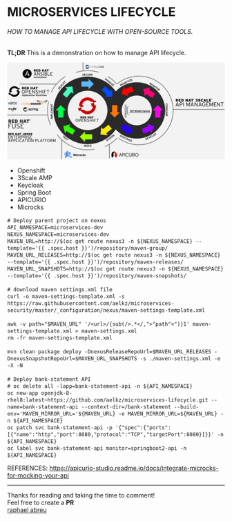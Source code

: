 
# MICROSERVICES LIFECYCLE
###### HOW TO MANAGE API LIFECYCLE WITH OPEN-SOURCE TOOLS.

<b>TL;DR</b> This is a demonstration on how to manage API lifecycle.

![security](https://raw.githubusercontent.com/aelkz/microservices-lifecycle/master/_images/01.png "Microservices Lifecycle")

- Openshift
- 3Scale AMP
- Keycloak
- Spring Boot
- APICURIO
- Microcks
    
```
# Deploy parent project on nexus
API_NAMESPACE=microservices-dev
NEXUS_NAMESPACE=microservices-dev
MAVEN_URL=http://$(oc get route nexus3 -n ${NEXUS_NAMESPACE} --template='{{ .spec.host }}')/repository/maven-group/
MAVEN_URL_RELEASES=http://$(oc get route nexus3 -n ${NEXUS_NAMESPACE} --template='{{ .spec.host }}')/repository/maven-releases/
MAVEN_URL_SNAPSHOTS=http://$(oc get route nexus3 -n ${NEXUS_NAMESPACE} --template='{{ .spec.host }}')/repository/maven-snapshots/

# download maven settings.xml file
curl -o maven-settings-template.xml -s https://raw.githubusercontent.com/aelkz/microservices-security/master/_configuration/nexus/maven-settings-template.xml

awk -v path="$MAVEN_URL" '/<url>/{sub(/>.*</,">"path"<")}1' maven-settings-template.xml > maven-settings.xml
rm -fr maven-settings-template.xml

mvn clean package deploy -DnexusReleaseRepoUrl=$MAVEN_URL_RELEASES -DnexusSnapshotRepoUrl=$MAVEN_URL_SNAPSHOTS -s ./maven-settings.xml -e -X -N

# Deploy bank-statement API
# oc delete all -lapp=bank-statement-api -n ${API_NAMESPACE}
oc new-app openjdk-8-rhel8:latest~https://github.com/aelkz/microservices-lifecycle.git --name=bank-statement-api --context-dir=/bank-statement --build-env='MAVEN_MIRROR_URL='${MAVEN_URL} -e MAVEN_MIRROR_URL=${MAVEN_URL} -n ${API_NAMESPACE}
oc patch svc bank-statement-api -p '{"spec":{"ports":[{"name":"http","port":8080,"protocol":"TCP","targetPort":8080}]}}' -n ${API_NAMESPACE}
oc label svc bank-statement-api monitor=springboot2-api -n ${API_NAMESPACE}
```   
 
REFERENCES: 
https://apicurio-studio.readme.io/docs/integrate-microcks-for-mocking-your-api
 
- - - - - - - - - -
Thanks for reading and taking the time to comment!<br>
Feel free to create a <b>PR</b><br>
[raphael abreu](rabreu@redhat.com)
